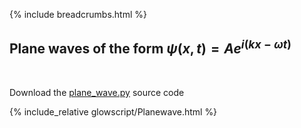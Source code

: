 {% include breadcrumbs.html %}

## Plane waves of the form $\psi(x, t) = Ae^{i(k x - \omega t)}$
<div class="header_line"><br/></div>

Download the [plane_wave.py](glowscript/plane_wave.html) source code

{% include_relative glowscript/Planewave.html %}



    